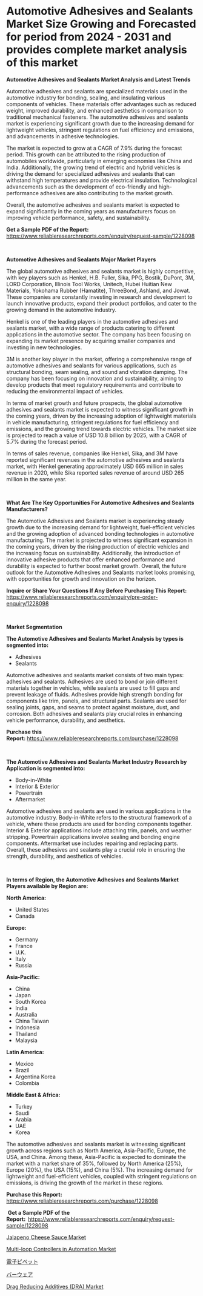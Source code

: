 <p><h1>Automotive Adhesives and Sealants Market Size Growing and Forecasted for period from 2024 - 2031 and provides complete market analysis of this market</h1></p><p><strong>Automotive Adhesives and Sealants Market Analysis and Latest Trends</strong></p>
<p><p>Automotive adhesives and sealants are specialized materials used in the automotive industry for bonding, sealing, and insulating various components of vehicles. These materials offer advantages such as reduced weight, improved durability, and enhanced aesthetics in comparison to traditional mechanical fasteners. The automotive adhesives and sealants market is experiencing significant growth due to the increasing demand for lightweight vehicles, stringent regulations on fuel efficiency and emissions, and advancements in adhesive technologies.</p><p>The market is expected to grow at a CAGR of 7.9% during the forecast period. This growth can be attributed to the rising production of automobiles worldwide, particularly in emerging economies like China and India. Additionally, the growing trend of electric and hybrid vehicles is driving the demand for specialized adhesives and sealants that can withstand high temperatures and provide electrical insulation. Technological advancements such as the development of eco-friendly and high-performance adhesives are also contributing to the market growth.</p><p>Overall, the automotive adhesives and sealants market is expected to expand significantly in the coming years as manufacturers focus on improving vehicle performance, safety, and sustainability.</p></p>
<p><strong>Get a Sample PDF of the Report:&nbsp;</strong> <a href="https://www.reliableresearchreports.com/enquiry/request-sample/1228098">https://www.reliableresearchreports.com/enquiry/request-sample/1228098</a></p>
<p>&nbsp;</p>
<p><strong>Automotive Adhesives and Sealants Major Market Players</strong></p>
<p><p>The global automotive adhesives and sealants market is highly competitive, with key players such as Henkel, H.B. Fuller, Sika, PPG, Bostik, DuPont, 3M, LORD Corporation, Illinois Tool Works, Unitech, Hubei Huitian New Materials, Yokohama Rubber (Hamatite), ThreeBond, Ashland, and Jowat. These companies are constantly investing in research and development to launch innovative products, expand their product portfolios, and cater to the growing demand in the automotive industry.</p><p>Henkel is one of the leading players in the automotive adhesives and sealants market, with a wide range of products catering to different applications in the automotive sector. The company has been focusing on expanding its market presence by acquiring smaller companies and investing in new technologies. </p><p>3M is another key player in the market, offering a comprehensive range of automotive adhesives and sealants for various applications, such as structural bonding, seam sealing, and sound and vibration damping. The company has been focusing on innovation and sustainability, aiming to develop products that meet regulatory requirements and contribute to reducing the environmental impact of vehicles.</p><p>In terms of market growth and future prospects, the global automotive adhesives and sealants market is expected to witness significant growth in the coming years, driven by the increasing adoption of lightweight materials in vehicle manufacturing, stringent regulations for fuel efficiency and emissions, and the growing trend towards electric vehicles. The market size is projected to reach a value of USD 10.8 billion by 2025, with a CAGR of 5.7% during the forecast period.</p><p>In terms of sales revenue, companies like Henkel, Sika, and 3M have reported significant revenues in the automotive adhesives and sealants market, with Henkel generating approximately USD 665 million in sales revenue in 2020, while Sika reported sales revenue of around USD 265 million in the same year.</p></p>
<p>&nbsp;</p>
<p><strong>What Are The Key Opportunities For Automotive Adhesives and Sealants Manufacturers?</strong></p>
<p><p>The Automotive Adhesives and Sealants market is experiencing steady growth due to the increasing demand for lightweight, fuel-efficient vehicles and the growing adoption of advanced bonding technologies in automotive manufacturing. The market is projected to witness significant expansion in the coming years, driven by the rising production of electric vehicles and the increasing focus on sustainability. Additionally, the introduction of innovative adhesive products that offer enhanced performance and durability is expected to further boost market growth. Overall, the future outlook for the Automotive Adhesives and Sealants market looks promising, with opportunities for growth and innovation on the horizon.</p></p>
<p><strong>Inquire or Share Your Questions If Any Before Purchasing This Report:</strong> <a href="https://www.reliableresearchreports.com/enquiry/pre-order-enquiry/1228098">https://www.reliableresearchreports.com/enquiry/pre-order-enquiry/1228098</a></p>
<p>&nbsp;</p>
<p><strong>Market Segmentation</strong></p>
<p><strong>The Automotive Adhesives and Sealants Market Analysis by types is segmented into:</strong></p>
<p><ul><li>Adhesives</li><li>Sealants</li></ul></p>
<p><p>Automotive adhesives and sealants market consists of two main types: adhesives and sealants. Adhesives are used to bond or join different materials together in vehicles, while sealants are used to fill gaps and prevent leakage of fluids. Adhesives provide high strength bonding for components like trim, panels, and structural parts. Sealants are used for sealing joints, gaps, and seams to protect against moisture, dust, and corrosion. Both adhesives and sealants play crucial roles in enhancing vehicle performance, durability, and aesthetics.</p></p>
<p><strong>Purchase this Report:&nbsp;</strong><a href="https://www.reliableresearchreports.com/purchase/1228098">https://www.reliableresearchreports.com/purchase/1228098</a></p>
<p>&nbsp;</p>
<p><strong>The Automotive Adhesives and Sealants Market Industry Research by Application is segmented into:</strong></p>
<p><ul><li>Body-in-White</li><li>Interior & Exterior</li><li>Powertrain</li><li>Aftermarket</li></ul></p>
<p><p>Automotive adhesives and sealants are used in various applications in the automotive industry. Body-in-White refers to the structural framework of a vehicle, where these products are used for bonding components together. Interior & Exterior applications include attaching trim, panels, and weather stripping. Powertrain applications involve sealing and bonding engine components. Aftermarket use includes repairing and replacing parts. Overall, these adhesives and sealants play a crucial role in ensuring the strength, durability, and aesthetics of vehicles.</p></p>
<p>&nbsp;</p>
<p><strong>In terms of Region, the Automotive Adhesives and Sealants Market Players available by Region are:</strong></p>
<p>
    <p> <strong> North America: </strong>
        <ul>
            <li>United States</li>
            <li>Canada</li>
        </ul>
        </p> 
    <p> <strong> Europe: </strong>
        <ul>
            <li>Germany</li>
            <li>France</li>
            <li>U.K.</li>
            <li>Italy</li>
            <li>Russia</li>
        </ul>
        </p> 
    <p> <strong> Asia-Pacific: </strong>
        <ul>
            <li>China</li>
            <li>Japan</li>
            <li>South Korea</li>
            <li>India</li>
            <li>Australia</li>
            <li>China Taiwan</li>
            <li>Indonesia</li>
            <li>Thailand</li>
            <li>Malaysia</li>
        </ul>
        </p> 
    <p> <strong> Latin America: </strong>
        <ul>
            <li>Mexico</li>
            <li>Brazil</li>
            <li>Argentina Korea</li>
            <li>Colombia</li>
        </ul>
        </p> 
    <p> <strong> Middle East & Africa: </strong>
        <ul>
            <li>Turkey</li>
            <li>Saudi</li>
            <li>Arabia</li>
            <li>UAE</li>
            <li>Korea</li>
        </ul>
    </p>
    </p>
<p><p>The automotive adhesives and sealants market is witnessing significant growth across regions such as North America, Asia-Pacific, Europe, the USA, and China. Among these, Asia-Pacific is expected to dominate the market with a market share of 35%, followed by North America (25%), Europe (20%), the USA (15%), and China (5%). The increasing demand for lightweight and fuel-efficient vehicles, coupled with stringent regulations on emissions, is driving the growth of the market in these regions.</p></p>
<p><strong>Purchase this Report: </strong><a href="https://www.reliableresearchreports.com/purchase/1228098">https://www.reliableresearchreports.com/purchase/1228098</a></p>
<p>&nbsp;<strong>Get a Sample PDF of the Report:&nbsp;&nbsp;</strong><a href="https://www.reliableresearchreports.com/enquiry/request-sample/1228098">https://www.reliableresearchreports.com/enquiry/request-sample/1228098</a></p>
<p><strong></strong></p>
<p><p><a href="https://issuu.com/reportprime-2/docs/jalapeno-cheese-sauce-market-size-2030.pptx">Jalapeno Cheese Sauce Market</a></p><p><a href="https://issuu.com/reportprime-2/docs/multi-loop-controllers-in-automation-market-size-2">Multi-loop Controllers in Automation Market</a></p><p><a href="https://github.com/lrlmopnhwd79300/Market-Research-Report-List-1/blob/main/3051062963.md">電子ピペット</a></p><p><a href="https://github.com/wkuactfdzwizk06/Market-Research-Report-List-1/blob/main/1788330962.md">バーウェア</a></p><p><a href="https://github.com/joannagoyvaerts/Market-Research-Report-List-1/blob/main/drag-reducing-additives-dra-market.md">Drag Reducing Additives (DRA) Market</a></p></p>